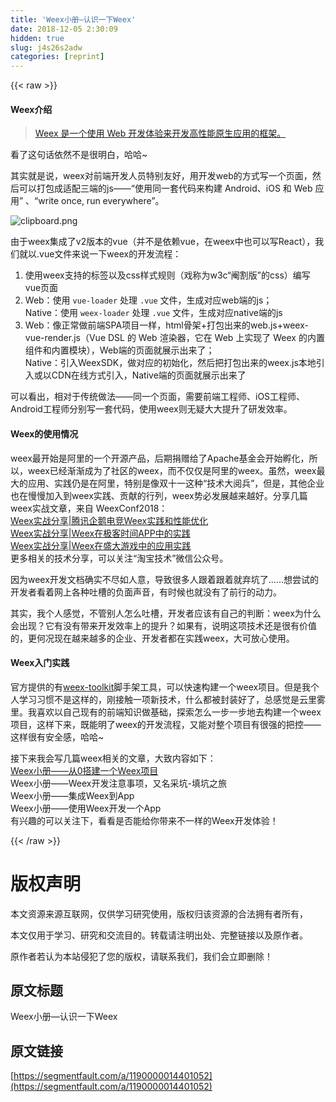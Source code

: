 ```yaml
---
title: 'Weex小册—认识一下Weex' 
date: 2018-12-05 2:30:09
hidden: true
slug: j4s26s2adw
categories: [reprint]
---
```


{{< raw >}}

                    
<h4>Weex介绍</h4>
<blockquote><a href="http://weex.apache.org/cn/guide/" rel="nofollow noreferrer" target="_blank">Weex 是一个使用 Web 开发体验来开发高性能原生应用的框架。</a></blockquote>
<p>看了这句话依然不是很明白，哈哈~</p>
<p>其实就是说，weex对前端开发人员特别友好，用开发web的方式写一个页面，然后可以打包成适配三端的js——“使用同一套代码来构建 Android、iOS 和 Web 应用” 、“write once, run everywhere”。</p>
<p><span class="img-wrap"><img data-src="/img/bV8x9x?w=721&amp;h=280" src="https://static.alili.tech/img/bV8x9x?w=721&amp;h=280" alt="clipboard.png" title="clipboard.png" style="cursor: pointer; display: inline;"></span></p>
<p>由于weex集成了v2版本的vue（并不是依赖vue，在weex中也可以写React），我们就以.vue文件来说一下weex的开发流程：</p>
<ol>
<li>使用weex支持的标签以及css样式规则（戏称为w3c“阉割版”的css）编写vue页面</li>
<li>Web：使用 <code>vue-loader</code> 处理 <code>.vue</code> 文件，生成对应web端的js；<br>  Native：使用 <code>weex-loader</code> 处理 <code>.vue</code> 文件，生成对应native端的js</li>
<li>Web：像正常做前端SPA项目一样，html骨架+打包出来的web.js+weex-vue-render.js（Vue DSL 的 Web 渲染器，它在 Web 上实现了 Weex 的内置组件和内置模块），Web端的页面就展示出来了；<br>Native：引入WeexSDK，做对应的初始化，然后把打包出来的weex.js本地引入或以CDN在线方式引入，Native端的页面就展示出来了</li>
</ol>
<p>可以看出，相对于传统做法——同一个页面，需要前端工程师、iOS工程师、Android工程师分别写一套代码，使用weex则无疑大大提升了研发效率。</p>
<h4>Weex的使用情况</h4>
<p>weex最开始是阿里的一个开源产品，后期捐赠给了Apache基金会开始孵化，所以，weex已经渐渐成为了社区的weex，而不仅仅是阿里的weex。虽然，weex最大的应用、实践仍是在阿里，特别是像双十一这种“技术大阅兵”，但是，其他企业也在慢慢加入到weex实践、贡献的行列，weex势必发展越来越好。分享几篇weex实战文章，来自 WeexConf2018：<br><a href="https://mp.weixin.qq.com/s/-HJ42j4AZDZ0ZSo4zHuBAA" rel="nofollow noreferrer" target="_blank">Weex实战分享|腾讯企鹅电竞Weex实践和性能优化</a><br><a href="https://mp.weixin.qq.com/s/atEbHaiu60MjDirAOAiNqQ" rel="nofollow noreferrer" target="_blank">Weex实战分享|Weex在极客时间APP中的实践</a><br><a href="https://mp.weixin.qq.com/s/XSCaxW_Dg67pa4vI1LZBFg" rel="nofollow noreferrer" target="_blank">Weex实战分享|Weex在盛大游戏中的应用实践</a><br>更多相关的技术分享，可以关注“淘宝技术”微信公众号。</p>
<p>因为weex开发文档确实不尽如人意，导致很多人跟着跟着就弃坑了……想尝试的开发者看着网上各种吐槽的负面声音，有时候也就没有了前行的动力。</p>
<p>其实，我个人感觉，不管别人怎么吐槽，开发者应该有自己的判断：weex为什么会出现？它有没有带来开发效率上的提升？如果有，说明这项技术还是很有价值的，更何况现在越来越多的企业、开发者都在实践weex，大可放心使用。</p>
<h4>Weex入门实践</h4>
<p>官方提供的有<a href="https://github.com/weexteam/weex-toolkit" rel="nofollow noreferrer" target="_blank">weex-toolkit</a>脚手架工具，可以快速构建一个weex项目。但是我个人学习习惯不是这样的，刚接触一项新技术，什么都被封装好了，总感觉是云里雾里。我喜欢以自己现有的前端知识做基础，探索怎么一步一步地去构建一个weex项目，这样下来，既能明了weex的开发流程，又能对整个项目有很强的把控——这样很有安全感，哈哈~</p>
<p>接下来我会写几篇weex相关的文章，大致内容如下：<br><a href="https://segmentfault.com/a/1190000014471888">Weex小册——从0搭建一个Weex项目</a><br>Weex小册——Weex开发注意事项，又名采坑-填坑之旅<br>Weex小册——集成Weex到App<br>Weex小册——使用Weex开发一个App<br>有兴趣的可以关注下，看看是否能给你带来不一样的Weex开发体验！</p>

                
{{< /raw >}}

# 版权声明
本文资源来源互联网，仅供学习研究使用，版权归该资源的合法拥有者所有，

本文仅用于学习、研究和交流目的。转载请注明出处、完整链接以及原作者。

原作者若认为本站侵犯了您的版权，请联系我们，我们会立即删除！

## 原文标题
Weex小册—认识一下Weex

## 原文链接
[https://segmentfault.com/a/1190000014401052](https://segmentfault.com/a/1190000014401052)

